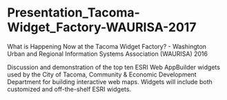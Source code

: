 # Presentation_Tacoma-Widget_Factory-WAURISA-2017
What is Happening Now at the Tacoma Widget Factory? - Washington Urban and Regional Information Systems Association (WAURISA) 2016

Discussion and demonstration of the top ten ESRI Web AppBuilder widgets used by the City of Tacoma, Community & Economic Development Department for building interactive web maps.  Widgets will include both customized and off-the-shelf ESRI widgets.
